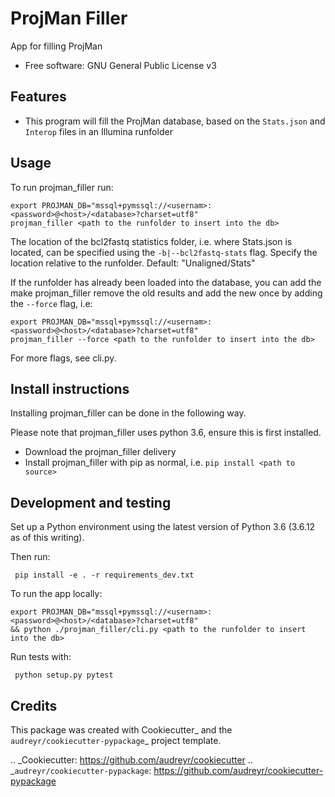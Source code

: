 ProjMan Filler
==============

App for filling ProjMan


* Free software: GNU General Public License v3


Features
--------

* This program will fill the ProjMan database, based on the `Stats.json` and `Interop` files in an Illumina runfolder

Usage
-----

To run projman_filler run:

```
export PROJMAN_DB="mssql+pymssql://<usernam>:<password>@<host>/<database>?charset=utf8"
projman_filler <path to the runfolder to insert into the db>
```

The location of the bcl2fastq statistics folder, i.e. where Stats.json is located, can be specified using the `-b|--bcl2fastq-stats` flag.
Specify the location relative to the runfolder. Default: "Unaligned/Stats"

If the runfolder has already been loaded into the database, you can add the make projman_filler remove the old results
and add the new once by adding the `--force` flag, i.e:

```
export PROJMAN_DB="mssql+pymssql://<usernam>:<password>@<host>/<database>?charset=utf8"
projman_filler --force <path to the runfolder to insert into the db>
```
For more flags, see cli.py.

Install instructions
--------------------

Installing projman_filler can be done in the following way.

Please note that projman_filler uses python 3.6, ensure this is first installed.

 * Download the projman_filler delivery
 * Install projman_filler with pip as normal, i.e. `pip install <path to source>`


Development and testing
-----------------------
Set up a Python environment using the latest version of Python 3.6 (3.6.12 as of this writing).

Then run:
```
 pip install -e . -r requirements_dev.txt
```
To run the app locally:
```
export PROJMAN_DB="mssql+pymssql://<usernam>:<password>@<host>/<database>?charset=utf8"
&& python ./projman_filler/cli.py <path to the runfolder to insert into the db>
```

Run tests with:
```
 python setup.py pytest
```

Credits
---------

This package was created with Cookiecutter_ and the `audreyr/cookiecutter-pypackage`_ project template.

.. _Cookiecutter: https://github.com/audreyr/cookiecutter
.. _`audreyr/cookiecutter-pypackage`: https://github.com/audreyr/cookiecutter-pypackage

